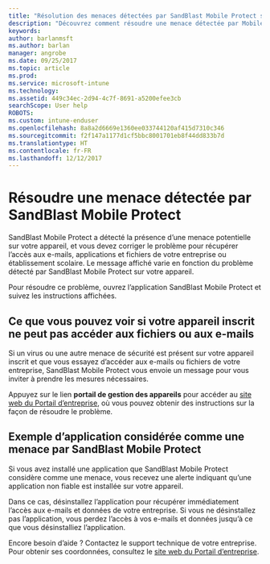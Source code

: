 ```yaml
---
title: "Résolution des menaces détectées par SandBlast Mobile Protect sur Android | Microsoft Docs"
description: "Découvrez comment résoudre une menace détectée par Mobile Protect sur Android."
keywords: 
author: barlanmsft
ms.author: barlan
manager: angrobe
ms.date: 09/25/2017
ms.topic: article
ms.prod: 
ms.service: microsoft-intune
ms.technology: 
ms.assetid: 449c34ec-2d94-4c7f-8691-a5200efee3cb
searchScope: User help
ROBOTS: 
ms.custom: intune-enduser
ms.openlocfilehash: 8a8a2d6669e1360ee033744120af415d7310c346
ms.sourcegitcommit: f2f147a1177d1cf5bbc8001701eb8f44dd833b7d
ms.translationtype: HT
ms.contentlocale: fr-FR
ms.lasthandoff: 12/12/2017
---
```

# <a name="resolve-a-threat-found-by-sandblast-mobile-protect"></a>Résoudre une menace détectée par SandBlast Mobile Protect

SandBlast Mobile Protect a détecté la présence d’une menace potentielle sur votre appareil, et vous devez corriger le problème pour récupérer l’accès aux e-mails, applications et fichiers de votre entreprise ou établissement scolaire. Le message affiché varie en fonction du problème détecté par SandBlast Mobile Protect sur votre appareil.

Pour résoudre ce problème, ouvrez l’application SandBlast Mobile Protect et suivez les instructions affichées.

## <a name="what-you-might-see-if-your-enrolled-device-is-blocked-from-accessing-email-or-files"></a>Ce que vous pouvez voir si votre appareil inscrit ne peut pas accéder aux fichiers ou aux e-mails

Si un virus ou une autre menace de sécurité est présent sur votre appareil inscrit et que vous essayez d’accéder aux e-mails ou fichiers de votre entreprise, SandBlast Mobile Protect vous envoie un message pour vous inviter à prendre les mesures nécessaires.

Appuyez sur le lien **portail de gestion des appareils** pour accéder au [site web du Portail d’entreprise](https://portal.manage.microsoft.com#HelpDeskDialog), où vous pouvez obtenir des instructions sur la façon de résoudre le problème.

## <a name="example-of-an-app-that-sandblast-mobile-protect-sees-as-a-threat"></a>Exemple d’application considérée comme une menace par SandBlast Mobile Protect

Si vous avez installé une application que SandBlast Mobile Protect considère comme une menace, vous recevez une alerte indiquant qu’une application non fiable est installée sur votre appareil.

Dans ce cas, désinstallez l’application pour récupérer immédiatement l’accès aux e-mails et données de votre entreprise. Si vous ne désinstallez pas l’application, vous perdez l’accès à vos e-mails et données jusqu’à ce que vous désinstalliez l’application.

Encore besoin d’aide ? Contactez le support technique de votre entreprise. Pour obtenir ses coordonnées, consultez le [site web du Portail d’entreprise](https://portal.manage.microsoft.com#HelpDeskDialog).
